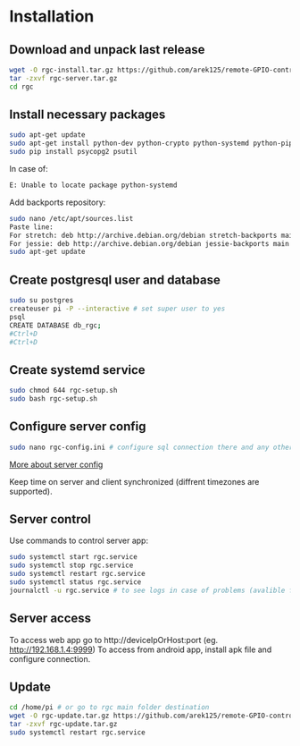 # Installation
## Download and unpack last release 
```bash
wget -O rgc-install.tar.gz https://github.com/arek125/remote-GPIO-control-server/releases/latest/download/rgc-install.tar.gz
tar -zxvf rgc-server.tar.gz
cd rgc
```
## Install necessary packages
```bash
sudo apt-get update
sudo apt-get install python-dev python-crypto python-systemd python-pip postgresql libpq-dev postgresql-client 
sudo pip install psycopg2 psutil
```
In case of:
```bash
E: Unable to locate package python-systemd
```
Add backports repository:
```bash
sudo nano /etc/apt/sources.list
Paste line:
For stretch: deb http://archive.debian.org/debian stretch-backports main
For jessie: deb http://archive.debian.org/debian jessie-backports main
sudo apt-get update
```

## Create postgresql user and database
```bash
sudo su postgres
createuser pi -P --interactive # set super user to yes
psql
CREATE DATABASE db_rgc;
#Ctrl+D 
#Ctrl+D 
```

## Create systemd service
```bash
sudo chmod 644 rgc-setup.sh
sudo bash rgc-setup.sh
```

## Configure server config
```bash
sudo nano rgc-config.ini # configure sql connection there and any other parameters as neded
```
[More about server config](serverConfig.md)

Keep time on server and client synchronized (diffrent timezones are supported).

## Server control
Use commands to control server app:
```bash
sudo systemctl start rgc.service
sudo systemctl stop rgc.service
sudo systemctl restart rgc.service
sudo systemctl status rgc.service
journalctl -u rgc.service # to see logs in case of problems (avalible form client too)
```

## Server access

To access web app go to http://deviceIpOrHost:port (eg. http://192.168.1.4:9999)
To access from android app, install apk file and configure connection.

## Update
```bash
cd /home/pi # or go to rgc main folder destination
wget -O rgc-update.tar.gz https://github.com/arek125/remote-GPIO-control-server/releases/latest/download/rgc-update.tar.gz
tar -zxvf rgc-update.tar.gz
sudo systemctl restart rgc.service
```